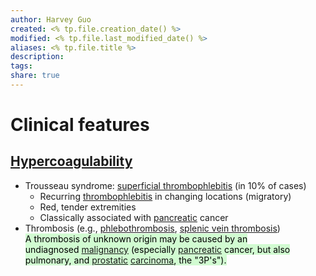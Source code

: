 ```yaml
---
author: Harvey Guo
created: <% tp.file.creation_date() %>
modified: <% tp.file.last_modified_date() %>
aliases: <% tp.file.title %>
description:
tags:
share: true
---
```


# Clinical features
## [Hypercoagulability](https://next.amboss.com/us/article/bo0H0S#Z0f31154c63b8097e20cbfc0736fd665a)
- Trousseau syndrome: [superficial thrombophlebitis](https://next.amboss.com/us/article/fh0kWf#Z502e36e6973a5064c56b22989fb25dac) (in 10% of cases)
    - Recurring [thrombophlebitis](https://next.amboss.com/us/article/fh0kWf#Z503e62c322f86af769ed725916b88de5) in changing locations (migratory)
    - Red, tender extremities
    - Classically associated with [pancreatic](https://next.amboss.com/us/article/260T4S#Z0842648c05a9f12b182c77d4baeb7a3a) cancer
- Thrombosis (e.g., [phlebothrombosis](https://next.amboss.com/us/article/fh0kWf#Z6f97f921fd5692d434781802ed911758), [splenic vein thrombosis](https://next.amboss.com/us/article/hS0cz2#Z8c8828405a5aec7c073665ced999fa27))
<mark style="background: #BBFABBA6;">A thrombosis of unknown origin may be caused by an undiagnosed [malignancy](https://next.amboss.com/us/article/WM0Png#Z8c3bce39ca977e0f872b6d9fb3be8cfb) (especially [pancreatic](https://next.amboss.com/us/article/260T4S#Z0842648c05a9f12b182c77d4baeb7a3a) cancer, but also pulmonary, and [prostatic](https://next.amboss.com/us/article/l60vOS#Z6193c696f64ae504f5c057459595b7f3) [carcinoma](https://next.amboss.com/us/article/WM0Png#Z22674f156f136302ff6142f806db0d5a), the "3P's").</mark>